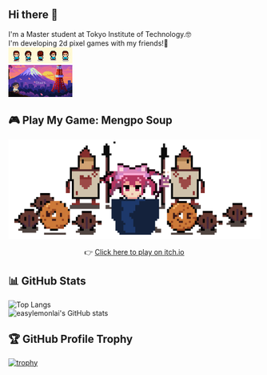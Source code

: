 ## Hi there 👋
I'm a Master student at Tokyo Institute of Technology.🤓  
I'm developing 2d pixel games with my friends!🥳  
![描述文字](https://github.com/easylemonlai/easylemonlai/blob/main/%E8%A7%92%E8%89%B21.gif?raw=true)  
![描述文字](https://github.com/easylemonlai/easylemonlai/blob/main/%E6%97%A5%E6%9C%AC%E7%9D%A1%E8%A7%89.gif?raw=true)  
## 🎮 Play My Game: Mengpo Soup
![coffeebean2](https://github.com/easylemonlai/easylemonlai/blob/main/coffeebean2.gif?raw=true)


<p align="center">
  <a href="https://coldheartlemon.itch.io/mengposoup" target="_blank">
  </a>
</p>

<p align="center">
  👉 <a href="https://coldheartlemon.itch.io/mengposoup" target="_blank">Click here to play on itch.io</a>
</p>


## 📊 GitHub Stats  
![Top Langs](https://github-readme-stats.vercel.app/api/top-langs/?username=easylemonlai&layout=compact&theme=tokyonight)  
![easylemonlai's GitHub stats](https://github-readme-stats.vercel.app/api?username=easylemonlai&show_icons=true&theme=tokyonight)  


## 🏆 GitHub Profile Trophy  

[![trophy](https://github-profile-trophy.vercel.app/?username=easylemonlai&theme=dracula&row=1&column=3)](https://github.com/ryo-ma/github-profile-trophy)




<!--
**easylemonlai/easylemonlai** is a ✨ _special_ ✨ repository because its `README.md` (this file) appears on your GitHub profile.

Here are some ideas to get you started:

- 🔭 I’m currently working on ...
- 🌱 I’m currently learning ...
- 👯 I’m looking to collaborate on ...
- 🤔 I’m looking for help with ...
- 💬 Ask me about ...
- 📫 How to reach me: ...
- 😄 Pronouns: ...
- ⚡ Fun fact: ...
-->
